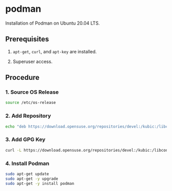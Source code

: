 # podman

 Installation of Podman on Ubuntu 20.04 LTS.
 
 ## Prerequisites
 
 1. `apt-get`, `curl`, and `apt-key` are installed.
 
 2. Superuser access.
 
 ## Procedure
 
 ### 1. Source OS Release
```bash
source /etc/os-release
```
### 2. Add Repository

```bash
echo "deb https://download.opensuse.org/repositories/devel:/kubic:/libcontainers:/stable/xUbuntu_${VERSION_ID}/ /" | sudo tee /etc/apt/sources.list.d/devel:kubic:libcontainers:stable.list
```

###  3. Add GPG Key

```bash
curl -L https://download.opensuse.org/repositories/devel:/kubic:/libcontainers:/stable/xUbuntu_${VERSION_ID}/Release.key | sudo apt-key add -
```

### 4. Install Podman

```bash
sudo apt-get update
sudo apt-get -y upgrade
sudo apt-get -y install podman
```
